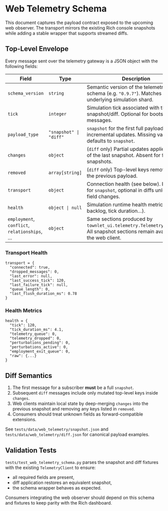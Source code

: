 # Web Telemetry Schema

This document captures the payload contract exposed to the upcoming web observer. The transport mirrors the existing Rich console snapshots while adding a stable wrapper that supports streamed diffs.

## Top-Level Envelope

Every message sent over the telemetry gateway is a JSON object with the following fields:

| Field | Type | Description |
|-------|------|-------------|
| `schema_version` | `string` | Semantic version of the telemetry schema (e.g. `"0.9.7"`). Matches the underlying simulation shard. |
| `tick` | `integer` | Simulation tick associated with the snapshot/diff. Optional for bootstrap messages. |
| `payload_type` | `"snapshot" \| "diff"` | `snapshot` for the first full payload, `diff` for incremental updates. Missing value defaults to `snapshot`. |
| `changes` | `object` | (`diff` only) Partial updates applied on top of the last snapshot. Absent for full snapshots. |
| `removed` | `array[string]` | (`diff` only) Top-level keys removed since the previous payload. |
| `transport` | `object` | Connection health (see below). Required for `snapshot`, optional in diffs unless a field changes. |
| `health` | `object \| null` | Simulation runtime health metrics (queue backlog, tick duration…). |
| `employment`, `conflict`, `relationships`, … | `object` | Same sections produced by `townlet_ui.telemetry.TelemetrySnapshot`. All snapshot sections remain available to the web client. |

### Transport Health

```
transport = {
  "connected": true,
  "dropped_messages": 0,
  "last_error": null,
  "last_success_tick": 120,
  "last_failure_tick": null,
  "queue_length": 0,
  "last_flush_duration_ms": 0.78
}
```

### Health Metrics

```
health = {
  "tick": 120,
  "tick_duration_ms": 4.1,
  "telemetry_queue": 0,
  "telemetry_dropped": 0,
  "perturbations_pending": 0,
  "perturbations_active": 0,
  "employment_exit_queue": 0,
  "raw": {...}
}
```

## Diff Semantics

1. The first message for a subscriber **must** be a full `snapshot`.
2. Subsequent `diff` messages include only mutated top-level keys inside `changes`.
3. Web clients maintain local state by deep-merging `changes` into the previous snapshot and removing any keys listed in `removed`.
4. Consumers should treat unknown fields as forward-compatible extensions.

See `tests/data/web_telemetry/snapshot.json` and `tests/data/web_telemetry/diff.json` for canonical payload examples.

## Validation Tests

`tests/test_web_telemetry_schema.py` parses the snapshot and diff fixtures with the existing `TelemetryClient` to ensure:

- all required fields are present,
- diff application restores an equivalent snapshot,
- the schema wrapper behaves as expected.

Consumers integrating the web observer should depend on this schema and fixtures to keep parity with the Rich dashboard.

